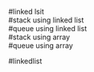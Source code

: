 #linked lsit \
#stack using linked list \
#queue using linked list\
#stack using array\
#queue using array 



#linkedlist


